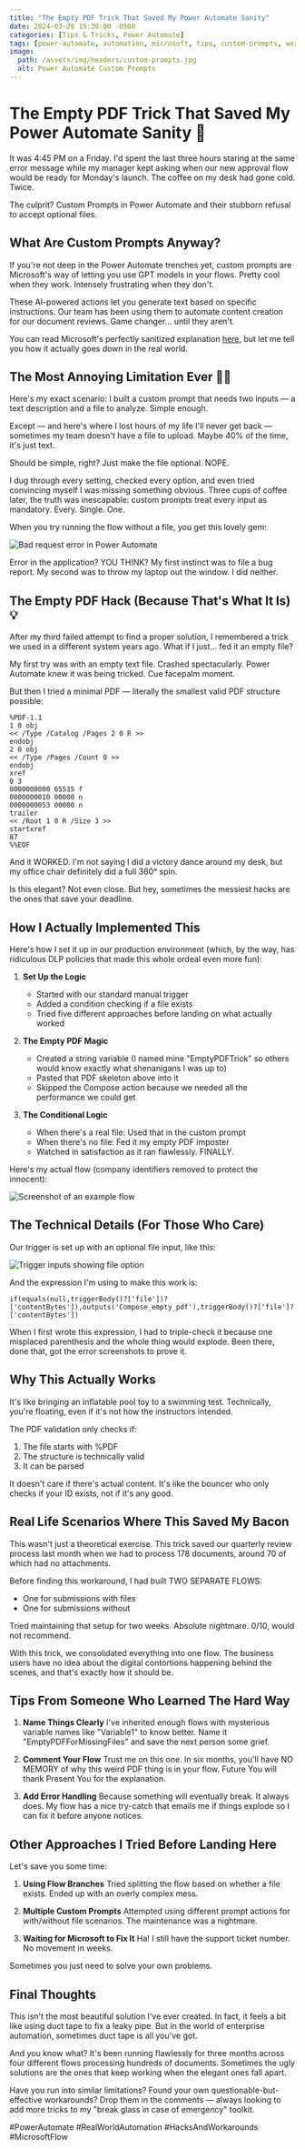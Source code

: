 ```yaml
---
title: "The Empty PDF Trick That Saved My Power Automate Sanity"
date: 2024-03-28 15:30:00 -0500
categories: [Tips & Tricks, Power Automate]
tags: [power-automate, automation, microsoft, tips, custom-prompts, workflow, life-hacks]
image:
  path: /assets/img/headers/custom-prompts.jpg
  alt: Power Automate Custom Prompts
---
```


# The Empty PDF Trick That Saved My Power Automate Sanity 🔧

It was 4:45 PM on a Friday. I'd spent the last three hours staring at the same error message while my manager kept asking when our new approval flow would be ready for Monday's launch. The coffee on my desk had gone cold. Twice.

The culprit? Custom Prompts in Power Automate and their stubborn refusal to accept optional files.

## What Are Custom Prompts Anyway?

If you're not deep in the Power Automate trenches yet, custom prompts are Microsoft's way of letting you use GPT models in your flows. Pretty cool when they work. Intensely frustrating when they don't.

These AI-powered actions let you generate text based on specific instructions. Our team has been using them to automate content creation for our document reviews. Game changer... until they aren't.

You can read Microsoft's perfectly sanitized explanation [here](https://learn.microsoft.com/en-us/ai-builder/use-a-custom-prompt-in-flow), but let me tell you how it actually goes down in the real world.

## The Most Annoying Limitation Ever 🤦‍♂️

Here's my exact scenario: I built a custom prompt that needs two inputs — a text description and a file to analyze. Simple enough.

Except — and here's where I lost hours of my life I'll never get back — sometimes my team doesn't have a file to upload. Maybe 40% of the time, it's just text.

Should be simple, right? Just make the file optional. NOPE.

I dug through every setting, checked every option, and even tried convincing myself I was missing something obvious. Three cups of coffee later, the truth was inescapable: custom prompts treat every input as mandatory. Every. Single. One.

When you try running the flow without a file, you get this lovely gem:

![Bad request error in Power Automate](/assets/img/posts/badrequest.png)

Error in the application? YOU THINK? My first instinct was to file a bug report. My second was to throw my laptop out the window. I did neither.

## The Empty PDF Hack (Because That's What It Is) 💡

After my third failed attempt to find a proper solution, I remembered a trick we used in a different system years ago. What if I just... fed it an empty file?

My first try was with an empty text file. Crashed spectacularly. Power Automate knew it was being tricked. Cue facepalm moment.

But then I tried a minimal PDF — literally the smallest valid PDF structure possible:

```plaintext
%PDF-1.1
1 0 obj
<< /Type /Catalog /Pages 2 0 R >>
endobj
2 0 obj
<< /Type /Pages /Count 0 >>
endobj
xref
0 3
0000000000 65535 f 
0000000010 00000 n 
0000000053 00000 n 
trailer
<< /Root 1 0 R /Size 3 >>
startxref
87
%%EOF
```

And it WORKED. I'm not saying I did a victory dance around my desk, but my office chair definitely did a full 360° spin.

Is this elegant? Not even close. But hey, sometimes the messiest hacks are the ones that save your deadline.

## How I Actually Implemented This

Here's how I set it up in our production environment (which, by the way, has ridiculous DLP policies that made this whole ordeal even more fun):

1. **Set Up the Logic**
   - Started with our standard manual trigger
   - Added a condition checking if a file exists
   - Tried five different approaches before landing on what actually worked

2. **The Empty PDF Magic**
   - Created a string variable (I named mine "EmptyPDFTrick" so others would know exactly what shenanigans I was up to)
   - Pasted that PDF skeleton above into it
   - Skipped the Compose action because we needed all the performance we could get

3. **The Conditional Logic**
   - When there's a real file: Used that in the custom prompt
   - When there's no file: Fed it my empty PDF imposter
   - Watched in satisfaction as it ran flawlessly. FINALLY.

Here's my actual flow (company identifiers removed to protect the innocent):

![Screenshot of an example flow](/assets/img/posts/flow_example.png)

## The Technical Details (For Those Who Care)

Our trigger is set up with an optional file input, like this:

![Trigger inputs showing file option](/assets/img/posts/trigger_inputs.png)

And the expression I'm using to make this work is:

```
if(equals(null,triggerBody()?['file'])?['contentBytes']),outputs('Compose_empty_pdf'),triggerBody()?['file']?['contentBytes'])
```

When I first wrote this expression, I had to triple-check it because one misplaced parenthesis and the whole thing would explode. Been there, done that, got the error screenshots to prove it.

## Why This Actually Works

It's like bringing an inflatable pool toy to a swimming test. Technically, you're floating, even if it's not how the instructors intended.

The PDF validation only checks if:
1. The file starts with %PDF
2. The structure is technically valid
3. It can be parsed

It doesn't care if there's actual content. It's like the bouncer who only checks if your ID exists, not if it's any good.

## Real Life Scenarios Where This Saved My Bacon

This wasn't just a theoretical exercise. This trick saved our quarterly review process last month when we had to process 178 documents, around 70 of which had no attachments.

Before finding this workaround, I had built TWO SEPARATE FLOWS:
- One for submissions with files
- One for submissions without

Tried maintaining that setup for two weeks. Absolute nightmare. 0/10, would not recommend.

With this trick, we consolidated everything into one flow. The business users have no idea about the digital contortions happening behind the scenes, and that's exactly how it should be.

## Tips From Someone Who Learned The Hard Way

1. **Name Things Clearly**
   I've inherited enough flows with mysterious variable names like "Variable1" to know better. Name it "EmptyPDFForMissingFiles" and save the next person some grief.

2. **Comment Your Flow**
   Trust me on this one. In six months, you'll have NO MEMORY of why this weird PDF thing is in your flow. Future You will thank Present You for the explanation.

3. **Add Error Handling**
   Because something will eventually break. It always does. My flow has a nice try-catch that emails me if things explode so I can fix it before anyone notices.

## Other Approaches I Tried Before Landing Here

Let's save you some time:

1. **Using Flow Branches**
   Tried splitting the flow based on whether a file exists. Ended up with an overly complex mess.

2. **Multiple Custom Prompts**
   Attempted using different prompt actions for with/without file scenarios. The maintenance was a nightmare.

3. **Waiting for Microsoft to Fix It**
   Ha! I still have the support ticket number. No movement in weeks.

Sometimes you just need to solve your own problems.

## Final Thoughts 

This isn't the most beautiful solution I've ever created. In fact, it feels a bit like using duct tape to fix a leaky pipe. But in the world of enterprise automation, sometimes duct tape is all you've got.

And you know what? It's been running flawlessly for three months across four different flows processing hundreds of documents. Sometimes the ugly solutions are the ones that keep working when the elegant ones fall apart.

Have you run into similar limitations? Found your own questionable-but-effective workarounds? Drop them in the comments — always looking to add more tricks to my "break glass in case of emergency" toolkit.

#PowerAutomate #RealWorldAutomation #HacksAndWorkarounds #MicrosoftFlow 
